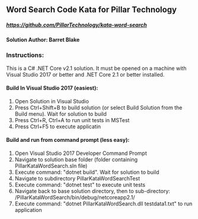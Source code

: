 ## Word Search Code Kata for Pillar Technology
##### https://github.com/PillarTechnology/kata-word-search

#### Solution Author: Barret Blake

### Instructions:
This is a C# .NET Core v2.1 solution. It must be opened on a machine with Visual Studio 2017 or better and .NET Core 2.1 or better installed.

#### Build In Visual Studio 2017 (easiest):
1. Open Solution in Visual Studio
2. Press Ctrl+Shift+B to build solution (or select Build Solution from the Build menu). Wait for solution to build
3. Press Ctrl+R, Ctrl+A to run unit tests in MSTest
4. Press Ctrl+F5 to execute applicatin

#### Build and run from command prompt (less easy):
1. Open Visual Studio 2017 Developer Command Prompt
2. Navigate to solution base folder (folder containing PillarKataWordSearch.sln file)
3. Execute command: "dotnet build". Wait for solution to build
4. Navigate to subdirectory PillarKataWordSearchTest
5. Execute command: "dotnet test" to execute unit tests
6. Navigate back to base solution directory, then to sub-directory: /PillarKataWordSearch/bin/debug/netcoreapp2.1/
7. Execute command: "dotnet PillarKataWordSearch.dll testdata1.txt" to run application


